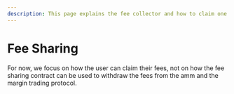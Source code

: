 ```yaml
---
description: This page explains the fee collector and how to claim one's fees.
---
```


# Fee Sharing

For now, we focus on how the user can claim their fees, not on how the fee sharing contract can be used to withdraw the fees from the amm and the margin trading protocol.

